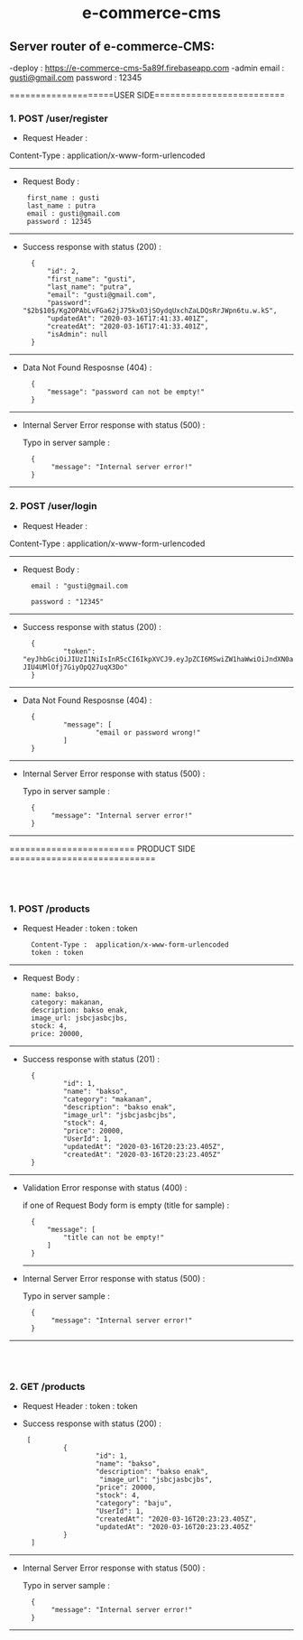 <!-- @format -->

<h1 align ="center">

e-commerce-cms

</h1>

## Server router of e-commerce-CMS:

-deploy : https://e-commerce-cms-5a89f.firebaseapp.com
-admin email : gusti@gmail.com
        password : 12345

====================USER SIDE=========================

### 1. POST /user/register

- Request Header :

Content-Type : application/x-www-form-urlencoded

---

- Request Body :

       first_name : gusti
       last_name : putra
       email : gusti@gmail.com
       password : 12345

---

- Success response with status (200) :

        {
            "id": 2,
            "first_name": "gusti",
            "last_name": "putra",
            "email": "gusti@gmail.com",
            "password": "$2b$10$/Kg2OPAbLvFGa62jJ75kxO3jSOydqUxchZaLDQsRrJWpn6tu.w.kS",
            "updatedAt": "2020-03-16T17:41:33.401Z",
            "createdAt": "2020-03-16T17:41:33.401Z",
            "isAdmin": null
        }

---

- Data Not Found Resposnse (404) :

        {
            "message": "password can not be empty!"
        }

---

- Internal Server Error response with status (500) :

  Typo in server sample :

        {
             "message": "Internal server error!"
        }

---

### 2. POST /user/login

- Request Header :

Content-Type : application/x-www-form-urlencoded

---

- Request Body :

        email : "gusti@gmail.com

        password : "12345"

---

- Success response with status (200) :

        {
                "token": "eyJhbGciOiJIUzI1NiIsInR5cCI6IkpXVCJ9.eyJpZCI6MSwiZW1haWwiOiJndXN0aUBnbWFpbC5jb20iLCJpYXQiOjE1ODQzODQzNDR9.ZHOnpj4cjUyjMPezC-JIU4UMlOfj7GiyOpQ27uqX3Do"
        }

---

- Data Not Found Resposnse (404) :

        {
                "message": [
                        "email or password wrong!"
                ]
        }

---

- Internal Server Error response with status (500) :

  Typo in server sample :

        {
             "message": "Internal server error!"
        }

---

======================== PRODUCT SIDE ============================

<br></br>

### 1. POST /products

- Request Header :
  token : token

        Content-Type :  application/x-www-form-urlencoded
        token : token

---

- Request Body :

        name: bakso,
        category: makanan,
        description: bakso enak,
        image_url: jsbcjasbcjbs,
        stock: 4,
        price: 20000,

---

- Success response with status (201) :

        {
                "id": 1,
                "name": "bakso",
                "category": "makanan",
                "description": "bakso enak",
                "image_url": "jsbcjasbcjbs",
                "stock": 4,
                "price": 20000,
                "UserId": 1,
                "updatedAt": "2020-03-16T20:23:23.405Z",
                "createdAt": "2020-03-16T20:23:23.405Z"
        }

---

- Validation Error response with status (400) :

  if one of Request Body form is empty (title for sample) :

        {
            "message": [
                "title can not be empty!"
            ]
        }

  ***

- Internal Server Error response with status (500) :

  Typo in server sample :

        {
             "message": "Internal server error!"
        }

---

<br></br>

### 2. GET /products

- Request Header :
  token : token

- Success response with status (200) :

       [
                {
                        "id": 1,
                        "name": "bakso",
                        "description": "bakso enak",
                         "image_url": "jsbcjasbcjbs",
                        "price": 20000,
                        "stock": 4,
                        "category": "baju",
                        "UserId": 1,
                        "createdAt": "2020-03-16T20:23:23.405Z",
                        "updatedAt": "2020-03-16T20:23:23.405Z"
                }
        ]
---

- Internal Server Error response with status (500) :

  Typo in server sample :

        {
             "message": "Internal server error!"
        }

---

<br></br>
